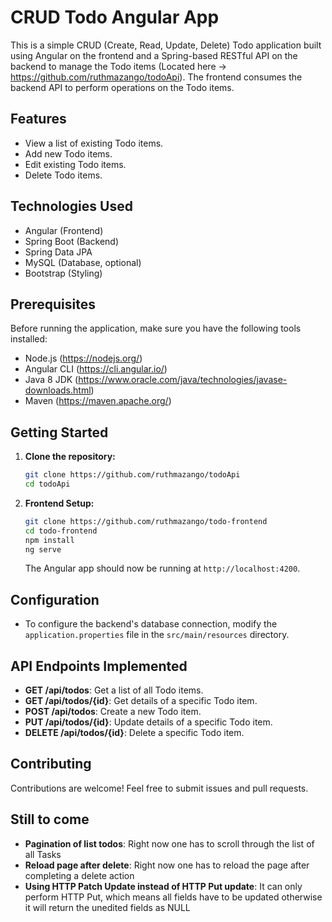 # CRUD Todo Angular App

This is a simple CRUD (Create, Read, Update, Delete) Todo application built using Angular on the frontend and a Spring-based RESTful API on the backend to manage the Todo items (Located here -> https://github.com/ruthmazango/todoApi). The frontend consumes the backend API to perform operations on the Todo items.

## Features

- View a list of existing Todo items.
- Add new Todo items.
- Edit existing Todo items.
- Delete Todo items.

## Technologies Used

- Angular (Frontend)
- Spring Boot (Backend)
- Spring Data JPA
- MySQL (Database, optional)
- Bootstrap (Styling)

## Prerequisites

Before running the application, make sure you have the following tools installed:

- Node.js (https://nodejs.org/)
- Angular CLI (https://cli.angular.io/)
- Java 8 JDK (https://www.oracle.com/java/technologies/javase-downloads.html)
- Maven (https://maven.apache.org/)

## Getting Started

1. **Clone the repository:**

   ```bash
   git clone https://github.com/ruthmazango/todoApi
   cd todoApi
   ```

2. **Frontend Setup:**

   ```bash
   git clone https://github.com/ruthmazango/todo-frontend
   cd todo-frontend
   npm install
   ng serve
   ```

   The Angular app should now be running at `http://localhost:4200`.


## Configuration

- To configure the backend's database connection, modify the `application.properties` file in the `src/main/resources` directory.

## API Endpoints Implemented

- **GET /api/todos**: Get a list of all Todo items.
- **GET /api/todos/{id}**: Get details of a specific Todo item.
- **POST /api/todos**: Create a new Todo item.
- **PUT /api/todos/{id}**: Update details of a specific Todo item.
- **DELETE /api/todos/{id}**: Delete a specific Todo item.

## Contributing

Contributions are welcome! Feel free to submit issues and pull requests.

## Still to come
- **Pagination of list todos**: Right now one has to scroll through the list of all Tasks
- **Reload page after delete**: Right now one has to reload the page after completing a delete action
- **Using HTTP Patch Update instead of HTTP Put update**: It can only perform HTTP Put, which means all fields have to be updated otherwise it will return the unedited fields as NULL
